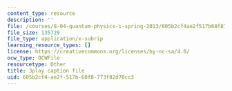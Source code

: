 ```yaml
---
content_type: resource
description: ''
file: /courses/8-04-quantum-physics-i-spring-2013/605b2cf4ae2f517b68f8773f82d70cc3_9lX2FENOe4o.srt
file_size: 135729
file_type: application/x-subrip
learning_resource_types: []
license: https://creativecommons.org/licenses/by-nc-sa/4.0/
ocw_type: OCWFile
resourcetype: Other
title: 3play caption file
uid: 605b2cf4-ae2f-517b-68f8-773f82d70cc3
---
```

